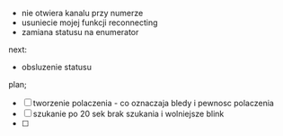 - nie otwiera kanalu przy numerze
- usuniecie mojej funkcji reconnecting
- zamiana statusu na enumerator

next:
- obsluzenie statusu 

plan;
- [ ] tworzenie polaczenia - co oznaczaja bledy i pewnosc polaczenia
- [ ] szukanie po 20 sek brak szukania i wolniejsze blink
- [ ] 